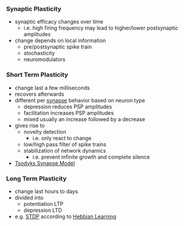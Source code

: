 ### Synaptic Plasticity
+ synaptic efficacy changes over time 
	+ i.e. high firing frequency may lead to higher/lower postsynaptic amplitudes
+ change depends on local information
	+ pre/postsynaptic spike train
	+ stochasticity
	+ neuromodulators
### Short Term Plasticity
+ change last a few milliseconds
+ recovers afterwards
+ different per [synapse](Synapses.md) behavior based on neuron type
	+ depression reduces PSP amplitudes
	+ facilitation increases PSP amplitudes
	+ mixed usually an increase followed by a decrease
+ gives rise to
	+ novelty detection
		+ i.e. only react to change
	+ low/high pass filter of spike trains
	+ stabilization of network dynamics
		+ i.e. prevent infinite growth and complete silence
+ [Tsodyks Synapse Model](../Brain%20Models/Tsodyks%20Synapse%20Model.md)
### Long Term Plasticity
+ change last hours to days
+ divided into
	+ potentiation LTP
	+ depression LTD
+ e.g. [STDP](Spike-Timing%20Dependent%20Plasticity.md) according to [Hebbian Learning](Hebbian%20Learning.md)

